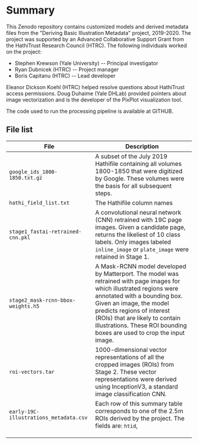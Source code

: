 # Summary

This Zenodo repository contains customized models and derived metadata files from the "Deriving Basic Illustration Metadata" project, 2019-2020. The project was supported by an Advanced Collaborative Support Grant from the HathiTrust Research Council (HTRC). The following individuals worked on the project:

- Stephen Krewson (Yale University) -- Principal investigator
- Ryan Dubnicek (HTRC) -- Project manager
- Boris Capitanu (HTRC) -- Lead developer

Eleanor Dickson Koehl (HTRC) helped resolve questions about HathiTrust access permissions. Doug Duhaime (Yale DHLab) provided pointers about image vectorization and is the developer of the PixPlot visualization tool.

The code used to run the processing pipeline is available at GITHUB.

## File list

| File                                   | Description                                                  |
| -------------------------------------- | ------------------------------------------------------------ |
| `google_ids_1800-1850.txt.gz`          | A subset of the July 2019 Hathifile containing all volumes 1800-1850 that were digitized by Google. These volumes were the basis for all subsequent steps. |
| `hathi_field_list.txt`                 | The Hathifile column names                                   |
| `stage1_fastai-retrained-cnn.pkl`      | A convolutional neural network (CNN) retrained with 19C page images. Given a candidate page, returns the likeliest of 10 class labels. Only images labeled `inline_image` or `plate_image` were retained in Stage 1. |
| `stage2_mask-rcnn-bbox-weights.h5`     | A Mask-RCNN model developed by Matterport. The model was retrained with page images for which illustrated regions were annotated with a bounding box. Given an image, the model predicts regions of interest (ROIs) that are likely to contain illustrations. These ROI bounding boxes are used to crop the input image. |
| `roi-vectors.tar`                      | 1000-dimensional vector representations of all the cropped images (ROIs) from Stage 2. These vector representations were derived using InceptionV3, a standard image classification CNN. |
| `early-19C-illustrations_metadata.csv` | Each row of this summary table corresponds to one of the 2.5m ROIs derived by the project. The fields are: `htid`, |
|                                        |                                                              |
|                                        |                                                              |
|                                        |                                                              |

